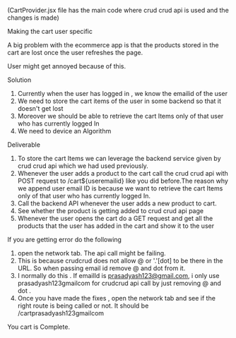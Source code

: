 (CartProvider.jsx file has the main code where crud crud api is used and the changes is made)

Making the cart user specific

A big problem with the ecommerce app is that the products stored in the cart are lost once the user refreshes the page.

User might get annoyed because of this.


Solution

1. Currently when the user has logged in , we know the emailid of the user
2. We need to store the cart items of the user in some backend so that it doesn't get lost
3. Moreover we should be able to retrieve the cart Items only of that user who has currently logged In
4. We need to device an Algorithm


Deliverable

1. To store the cart Items we can leverage the backend service given by crud crud api which we had used previously.
2. Whenever the user adds a product to the cart call the crud crud api with POST request to /cart${useremailid} like you did before.The reason why we append user email ID is because we want to retrieve the cart Items only of that user who has currently logged In.
3. Call the backend API whenever the user adds a new product to cart.
4. See whether the product is getting added to crud crud api page
5. Whenever the user opens the cart do a GET request and get all the products that the user has added in the cart and show it to the user


If you are getting error﻿ do the following

1. open the network tab. The api call might be failing.
2. This is because crudcrud does not allow @ or '.'[dot] to be there in the URL. So when passing email id remove @ and dot from it.
3. I normally do this . If emailId is prasadyash123@gmail.com, i only use prasadyash123gmailcom for crudcrud api call by just removing @ and dot .
4. Once you have made the fixes , open the network tab and see if the right route is being called or not. It should be /cartprasadyash123gmailcom


You cart is Complete.